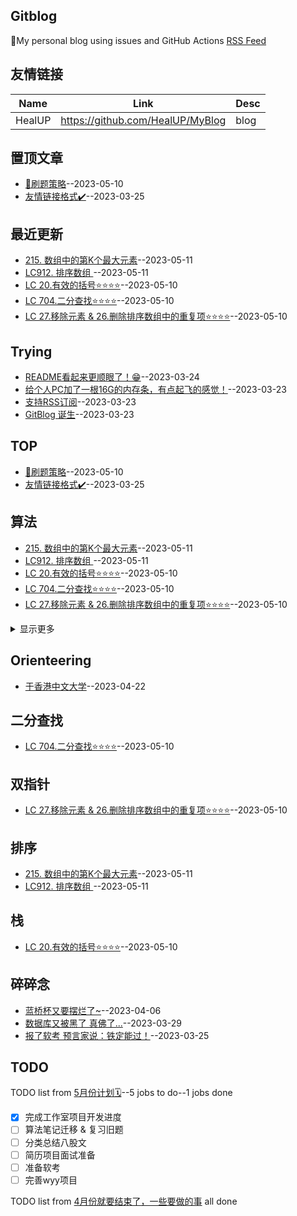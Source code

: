 ## Gitblog
🤳My personal blog using issues and GitHub Actions
[RSS Feed](https://raw.githubusercontent.com/HealUP/MyBlog/master/feed.xml)
## 友情链接
| Name | Link | Desc | 
 | ---- | ---- | ---- |
| HealUP | https://github.com/HealUP/MyBlog | blog |
## 置顶文章
- [📌刷题策略](https://github.com/HealUP/MyBlog/issues/13)--2023-05-10
- [友情链接格式✔️](https://github.com/HealUP/MyBlog/issues/7)--2023-03-25
## 最近更新
- [215. 数组中的第K个最大元素](https://github.com/HealUP/MyBlog/issues/18)--2023-05-11
- [LC912. 排序数组 ](https://github.com/HealUP/MyBlog/issues/17)--2023-05-11
- [LC 20.有效的括号⭐⭐⭐⭐](https://github.com/HealUP/MyBlog/issues/16)--2023-05-10
- [LC 704.二分查找⭐⭐⭐⭐](https://github.com/HealUP/MyBlog/issues/15)--2023-05-10
- [LC 27.移除元素 & 26.删除排序数组中的重复项⭐⭐⭐⭐](https://github.com/HealUP/MyBlog/issues/14)--2023-05-10
## Trying
- [README看起来更顺眼了！😁](https://github.com/HealUP/MyBlog/issues/4)--2023-03-24
- [给个人PC加了一根16G的内存条，有点起飞的感觉！](https://github.com/HealUP/MyBlog/issues/3)--2023-03-23
- [支持RSS订阅](https://github.com/HealUP/MyBlog/issues/2)--2023-03-23
- [GitBlog 诞生](https://github.com/HealUP/MyBlog/issues/1)--2023-03-23
## TOP
- [📌刷题策略](https://github.com/HealUP/MyBlog/issues/13)--2023-05-10
- [友情链接格式✔️](https://github.com/HealUP/MyBlog/issues/7)--2023-03-25
## 算法
- [215. 数组中的第K个最大元素](https://github.com/HealUP/MyBlog/issues/18)--2023-05-11
- [LC912. 排序数组 ](https://github.com/HealUP/MyBlog/issues/17)--2023-05-11
- [LC 20.有效的括号⭐⭐⭐⭐](https://github.com/HealUP/MyBlog/issues/16)--2023-05-10
- [LC 704.二分查找⭐⭐⭐⭐](https://github.com/HealUP/MyBlog/issues/15)--2023-05-10
- [LC 27.移除元素 & 26.删除排序数组中的重复项⭐⭐⭐⭐](https://github.com/HealUP/MyBlog/issues/14)--2023-05-10
<details><summary>显示更多</summary>

- [📌刷题策略](https://github.com/HealUP/MyBlog/issues/13)--2023-05-10
</details>

## Orienteering
- [于香港中文大学](https://github.com/HealUP/MyBlog/issues/12)--2023-04-22
## 二分查找
- [LC 704.二分查找⭐⭐⭐⭐](https://github.com/HealUP/MyBlog/issues/15)--2023-05-10
## 双指针
- [LC 27.移除元素 & 26.删除排序数组中的重复项⭐⭐⭐⭐](https://github.com/HealUP/MyBlog/issues/14)--2023-05-10
## 排序
- [215. 数组中的第K个最大元素](https://github.com/HealUP/MyBlog/issues/18)--2023-05-11
- [LC912. 排序数组 ](https://github.com/HealUP/MyBlog/issues/17)--2023-05-11
## 栈
- [LC 20.有效的括号⭐⭐⭐⭐](https://github.com/HealUP/MyBlog/issues/16)--2023-05-10
## 碎碎念
- [蓝桥杯又要摆烂了~](https://github.com/HealUP/MyBlog/issues/10)--2023-04-06
- [数据库又被黑了 真佛了...](https://github.com/HealUP/MyBlog/issues/9)--2023-03-29
- [报了软考 预言家说：铁定能过！](https://github.com/HealUP/MyBlog/issues/8)--2023-03-25
## TODO
TODO list from [5月份计划🗓️](https://github.com/HealUP/MyBlog/issues/11)--5 jobs to do--1 jobs done
- [x] 完成工作室项目开发进度
- [ ] 算法笔记迁移 & 复习旧题
- [ ] 分类总结八股文
- [ ] 简历项目面试准备
- [ ] 准备软考
- [ ] 完善wyy项目

TODO list from [4月份就要结束了，一些要做的事](https://github.com/HealUP/MyBlog/issues/6) all done

